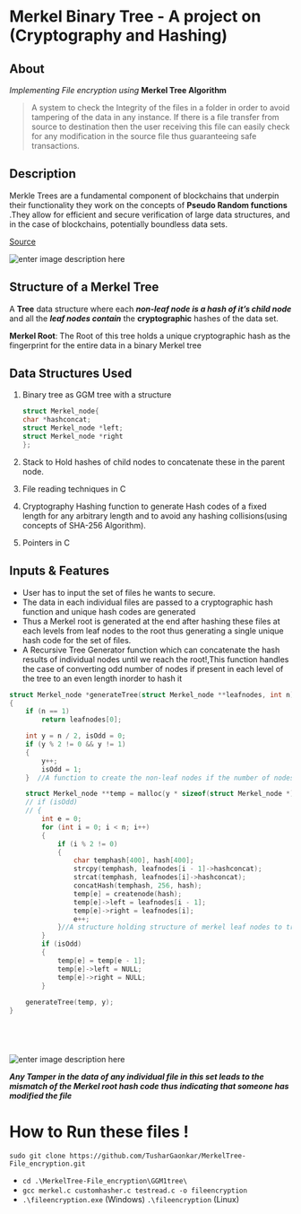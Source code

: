 # Merkel Binary Tree - A project on (Cryptography and Hashing)



## About

*Implementing File encryption using* **Merkel Tree Algorithm**

>  A system to check the Integrity of the files in a folder in order to
> avoid tampering of the data in any instance. If there is a file transfer from source to destination then the user receiving this file can easily check for any modification in the source file thus guaranteeing safe transactions.


## Description
Merkle Trees are a fundamental component of blockchains that underpin their functionality they work on the concepts of **Pseudo Random functions** .They allow for efficient and secure verification of large data structures, and in the case of blockchains, potentially boundless data sets. 

 [Source](https://en.wikipedia.org/wiki/Merkle_tree)

![enter image description here](https://upload.wikimedia.org/wikipedia/commons/thumb/9/95/Hash_Tree.svg/1920px-Hash_Tree.svg.png)

## Structure of a Merkel Tree

A **Tree** data structure where each ***non-leaf node is a hash of it’s child node*** and
all the ***leaf nodes contain*** the **cryptographic** hashes of the data set.

**Merkel Root**: The Root of this tree holds a unique cryptographic hash as the fingerprint for the entire data in a binary Merkel tree

## Data Structures Used

 1. Binary tree as GGM tree with a structure 
    ```c
    struct Merkel_node{ 
    char *hashconcat; 
    struct Merkel_node *left;
    struct Merkel_node *right
    };
    ```

 2. Stack to Hold hashes of child nodes to concatenate these in the
    parent node.
 3. File reading techniques in C
 4. Cryptography Hashing function to generate Hash codes of a fixed
    length for any arbitrary length and to avoid any hashing collisions(using concepts of SHA-256 Algorithm).
 5. Pointers in C

## Inputs & Features

 - User has to input the set of files he wants to secure.
 - The data in each individual files are passed to a cryptographic hash
   function and unique hash codes are generated
 - Thus a Merkel root is generated at the end after hashing these files at each
   levels from leaf nodes to the root thus generating a single unique
   hash code for the set of files.
  - A Recursive Tree Generator function which can concatenate the hash results of individual nodes until we reach the root!,This function handles the case of converting odd      number of nodes if present in each level of the tree to an even length inorder to hash it

```c
struct Merkel_node *generateTree(struct Merkel_node **leafnodes, int n)
{
    if (n == 1)
        return leafnodes[0];

    int y = n / 2, isOdd = 0;
    if (y % 2 != 0 && y != 1)
    {
        y++;
        isOdd = 1;
    }  //A function to create the non-leaf nodes if the number of nodes are odd then create a new node to make it even then replicate the data of the previous node

    struct Merkel_node **temp = malloc(y * sizeof(struct Merkel_node *));
    // if (isOdd) 
    // { 
        int e = 0;
        for (int i = 0; i < n; i++)
        {
            if (i % 2 != 0)
            {
                char temphash[400], hash[400];
                strcpy(temphash, leafnodes[i - 1]->hashconcat);
                strcat(temphash, leafnodes[i]->hashconcat);
                concatHash(temphash, 256, hash);
                temp[e] = createnode(hash);
                temp[e]->left = leafnodes[i - 1];
                temp[e]->right = leafnodes[i];
                e++;
            }//A structure holding structure of merkel leaf nodes to track the nodes
        }
        if (isOdd)
        {
            temp[e] = temp[e - 1];
            temp[e]->left = NULL;
            temp[e]->right = NULL;
        }
    
    generateTree(temp, y);
}






```
![enter image description here](https://pbs.twimg.com/media/CqHRpKjUkAA0o-w.jpg)


***Any Tamper in the data of any individual file in this set leads to the mismatch of the Merkel root hash code thus indicating that someone has modified the file***




# How to Run these files !

    sudo git clone https://github.com/TusharGaonkar/MerkelTree-File_encryption.git

 

 - `cd .\MerkelTree-File_encryption\GGM1tree\` 
 -  `gcc merkel.c customhasher.c testread.c -o fileencryption`
 - `.\fileencryption.exe` (Windows)  `.\fileencryption` (Linux)


